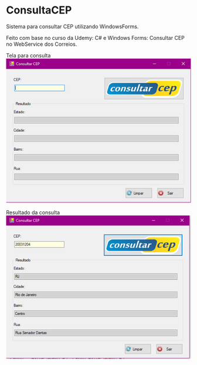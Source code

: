 # ConsultaCEP

Sistema para consultar CEP utilizando WindowsForms.

Feito com base no curso da Udemy: C# e Windows Forms: Consultar CEP no WebService dos Correios.

Tela para consulta
![Screenshot](ConsultarCEP.png)


Resultado da consulta
![Screenshot](ConsultarCEP2.png)
